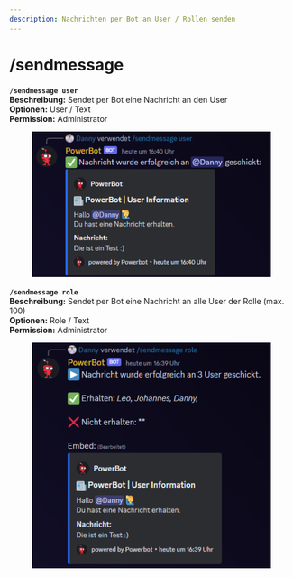 ```yaml
---
description: Nachrichten per Bot an User / Rollen senden
---
```


# /sendmessage

**`/sendmessage user`**\
**Beschreibung:** Sendet per Bot eine Nachricht an den User\
**Optionen:** User / Text\
**Permission:** Administrator

<div align="left">

<figure><img src="../../.gitbook/assets/image (1) (1) (1).png" alt=""><figcaption></figcaption></figure>

</div>

**`/sendmessage role`**\
**Beschreibung:** Sendet per Bot eine Nachricht an alle User der Rolle (max. 100)\
**Optionen:** Role / Text\
**Permission:** Administrator

<div align="left">

<figure><img src="../../.gitbook/assets/image (6).png" alt=""><figcaption></figcaption></figure>

</div>
